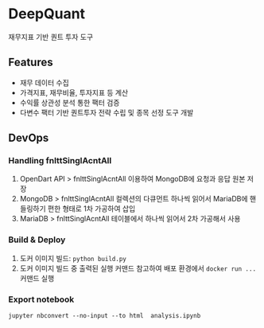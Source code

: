 # DeepQuant

재무지표 기반 퀀트 투자 도구

## Features

- 재무 데이터 수집
- 가격지표, 재무비율, 투자지표 등 계산
- 수익률 상관성 분석 통한 팩터 검증
- 다변수 팩터 기반 퀀트투자 전략 수립 및 종목 선정 도구 개발

## DevOps

### Handling fnlttSinglAcntAll

1. OpenDart API > fnlttSinglAcntAll 이용하여 MongoDB에 요청과 응답 원본 저장
2. MongoDB > fnlttSinglAcntAll 컬렉션의 다큐먼트 하나씩 읽어서 MariaDB에 핸들링하기 편한 형태로 1차 가공하여 삽입
3. MariaDB > fnlttSinglAcntAll 테이블에서 하나씩 읽어서 2차 가공해서 사용

### Build & Deploy

1. 도커 이미지 빌드: `python build.py`
2. 도커 이미지 빌드 중 출력된 실행 커맨드 참고하여 배포 환경에서 `docker run ...` 커맨드 실행

### Export notebook

```
jupyter nbconvert --no-input --to html  analysis.ipynb
```